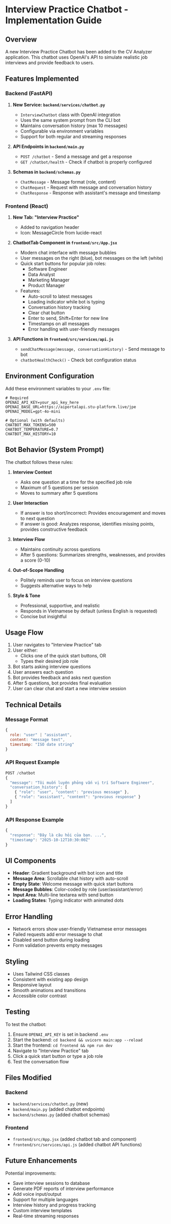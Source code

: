 # Interview Practice Chatbot - Implementation Guide

## Overview
A new Interview Practice Chatbot has been added to the CV Analyzer application. This chatbot uses OpenAI's API to simulate realistic job interviews and provide feedback to users.

## Features Implemented

### Backend (FastAPI)

1. **New Service: `backend/services/chatbot.py`**
   - `InterviewChatbot` class with OpenAI integration
   - Uses the same system prompt from the CLI bot
   - Maintains conversation history (max 10 messages)
   - Configurable via environment variables
   - Support for both regular and streaming responses

2. **API Endpoints in `backend/main.py`**
   - `POST /chatbot` - Send a message and get a response
   - `GET /chatbot/health` - Check if chatbot is properly configured

3. **Schemas in `backend/schemas.py`**
   - `ChatMessage` - Message format (role, content)
   - `ChatRequest` - Request with message and conversation history
   - `ChatResponse` - Response with assistant's message and timestamp

### Frontend (React)

1. **New Tab: "Interview Practice"**
   - Added to navigation header
   - Icon: MessageCircle from lucide-react

2. **ChatbotTab Component in `frontend/src/App.jsx`**
   - Modern chat interface with message bubbles
   - User messages on the right (blue), bot messages on the left (white)
   - Quick start buttons for popular job roles:
     - Software Engineer
     - Data Analyst
     - Marketing Manager
     - Product Manager
   - Features:
     - Auto-scroll to latest messages
     - Loading indicator while bot is typing
     - Conversation history tracking
     - Clear chat button
     - Enter to send, Shift+Enter for new line
     - Timestamps on all messages
     - Error handling with user-friendly messages

3. **API Functions in `frontend/src/services/api.js`**
   - `sendChatMessage(message, conversationHistory)` - Send message to bot
   - `chatbotHealthCheck()` - Check bot configuration status

## Environment Configuration

Add these environment variables to your `.env` file:

```env
# Required
OPENAI_API_KEY=your_api_key_here
OPENAI_BASE_URL=https://aiportalapi.stu-platform.live/jpe
OPENAI_MODEL=gpt-4o-mini

# Optional (with defaults)
CHATBOT_MAX_TOKENS=500
CHATBOT_TEMPERATURE=0.7
CHATBOT_MAX_HISTORY=10
```

## Bot Behavior (System Prompt)

The chatbot follows these rules:

1. **Interview Context**
   - Asks one question at a time for the specified job role
   - Maximum of 5 questions per session
   - Moves to summary after 5 questions

2. **User Interaction**
   - If answer is too short/incorrect: Provides encouragement and moves to next question
   - If answer is good: Analyzes response, identifies missing points, provides constructive feedback

3. **Interview Flow**
   - Maintains continuity across questions
   - After 5 questions: Summarizes strengths, weaknesses, and provides a score (0-10)

4. **Out-of-Scope Handling**
   - Politely reminds user to focus on interview questions
   - Suggests alternative ways to help

5. **Style & Tone**
   - Professional, supportive, and realistic
   - Responds in Vietnamese by default (unless English is requested)
   - Concise but insightful

## Usage Flow

1. User navigates to "Interview Practice" tab
2. User either:
   - Clicks one of the quick start buttons, OR
   - Types their desired job role
3. Bot starts asking interview questions
4. User answers each question
5. Bot provides feedback and asks next question
6. After 5 questions, bot provides final evaluation
7. User can clear chat and start a new interview session

## Technical Details

### Message Format
```javascript
{
  role: "user" | "assistant",
  content: "message text",
  timestamp: "ISO date string"
}
```

### API Request Example
```javascript
POST /chatbot
{
  "message": "Tôi muốn luyện phỏng vấn vị trí Software Engineer",
  "conversation_history": [
    { "role": "user", "content": "previous message" },
    { "role": "assistant", "content": "previous response" }
  ]
}
```

### API Response Example
```javascript
{
  "response": "Đây là câu hỏi của bạn. ...",
  "timestamp": "2025-10-12T10:30:00Z"
}
```

## UI Components

- **Header**: Gradient background with bot icon and title
- **Message Area**: Scrollable chat history with auto-scroll
- **Empty State**: Welcome message with quick start buttons
- **Message Bubbles**: Color-coded by role (user/assistant/error)
- **Input Area**: Multi-line textarea with send button
- **Loading States**: Typing indicator with animated dots

## Error Handling

- Network errors show user-friendly Vietnamese error messages
- Failed requests add error message to chat
- Disabled send button during loading
- Form validation prevents empty messages

## Styling

- Uses Tailwind CSS classes
- Consistent with existing app design
- Responsive layout
- Smooth animations and transitions
- Accessible color contrast

## Testing

To test the chatbot:

1. Ensure `OPENAI_API_KEY` is set in backend `.env`
2. Start the backend: `cd backend && uvicorn main:app --reload`
3. Start the frontend: `cd frontend && npm run dev`
4. Navigate to "Interview Practice" tab
5. Click a quick start button or type a job role
6. Test the conversation flow

## Files Modified

### Backend
- `backend/services/chatbot.py` (new)
- `backend/main.py` (added chatbot endpoints)
- `backend/schemas.py` (added chatbot schemas)

### Frontend
- `frontend/src/App.jsx` (added chatbot tab and component)
- `frontend/src/services/api.js` (added chatbot API functions)

## Future Enhancements

Potential improvements:
- Save interview sessions to database
- Generate PDF reports of interview performance
- Add voice input/output
- Support for multiple languages
- Interview history and progress tracking
- Custom interview templates
- Real-time streaming responses

